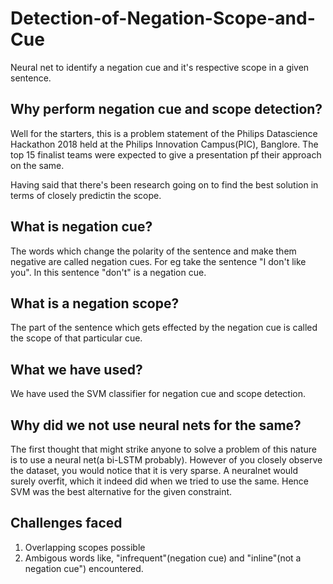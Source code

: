 # Detection-of-Negation-Scope-and-Cue

Neural net to identify a negation cue and it's respective scope in a given sentence. 

## Why perform negation cue and scope detection?
Well for the starters, this is a problem statement of the Philips Datascience Hackathon 2018 held at the Philips Innovation Campus(PIC), Banglore. The top 15 finalist teams were expected to give a presentation pf their approach on the same.

Having said that there's been research going on to find the best solution in terms of closely predictin the scope.

## What is negation cue?
The words which change the polarity of the sentence and make them negative are called negation cues. For eg take the sentence "I don't like you". In this sentence "don't" is a negation cue.

## What is a negation scope?
The part of the sentence which gets effected by the negation cue is called the scope of that particular cue. 

## What we have used?
We have used the SVM classifier for negation cue and scope detection.

## Why did we not use neural nets for the same?
The first thought that might strike anyone to solve a problem of this nature is to use a neural net(a bi-LSTM probably). However of you closely observe the dataset, you would notice that it is very sparse. A neuralnet would surely overfit, which it indeed did when we tried to use the same. Hence SVM was the best alternative for the given constraint.

## Challenges faced
1. Overlapping scopes possible
2. Ambigous words like, "infrequent"(negation cue) and "inline"(not a negation cue") encountered.
